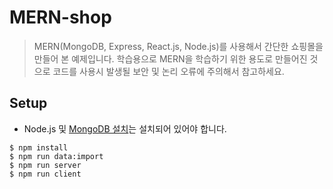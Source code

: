 # MERN-shop

> MERN(MongoDB, Express, React.js, Node.js)를 사용해서 간단한 쇼핑몰을 만들어 본 예제입니다. 학습용으로 MERN을 학습하기 위한 용도로 만들어진 것으로 코드를 사용시 발생될 보안 및 논리 오류에 주의해서 참고하세요.

## Setup

- Node.js 및 [MongoDB 설치](https://docs.mongodb.com/manual/installation/)는 설치되어 있어야 합니다.

```
$ npm install
$ npm run data:import
$ npm run server
$ npm run client
```
